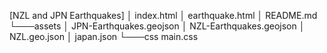 [NZL and JPN Earthquakes]
│   index.html
│   earthquake.html
│   README.md
└───assets
│       JPN-Earthquakes.geojson
│       NZL-Earthquakes.geojson
│       NZL.geo.json
│       japan.json
└───css
        main.css
